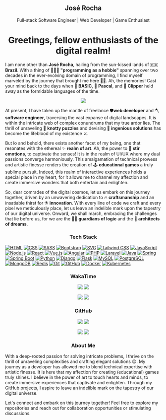 <!-- ![Profile Banner](https://your-image-url.com) -->

<h2 align="center">José Rocha</h2>
<p align="center">Full-stack Software Engineer | Web Developer | Game Enthusiast</p>

<h1 align="center">Greetings, fellow enthusiasts of the digital realm!</h1>

I am none other than <b>José Rocha</b>, hailing from the sun-kissed lands of :brazil: <b>Brazil</b>. With a thing of :punch::bald_man: <b>"programming as a hobbie"</b> spanning over two decades in the ever-evolving domain of programming, I find myself marveled by the journey that brought me here 🏇🏾. Ah, the memories! Cast your mind back to the days when :floppy_disk: <b>BASIC</b>, :floppy_disk: <b>Pascal</b>, and :floppy_disk: <b>Clipper</b> held sway as the formidable languages of the time.

<p align="center"><img src="https://www.vgchartz.com/articles_media/images/time-to-die-again-in-dark-souls-3-247918_expanded.jpg"/></p>

At present, I have taken up the mantle of freelance :shield:<b>web developer</b> and :axe: <b>software engineer</b>, traversing the vast expanse of digital landscapes. It is within the intricate web of complex conundrums that my true ardor lies. The thrill of unraveling :dragon: <b>knotty puzzles</b> and devising :briefcase: <b>ingenious solutions</b> has become the lifeblood of my existence :crossed_swords:.

But lo and behold, there exists another facet of my being, one that resonates with the ethereal :sparkles: <b>realm of art</b>. Ah, the power to :anger: <b>stir emotions</b>, to captivate the senses! It is in the realm of UI/UX where my dual passions converge harmoniously. This amalgamation of technical prowess and artistic finesse renders the creation of :joystick: <b>educational games</b> a truly sublime pursuit. Indeed, this realm of interactive experiences holds a special place in my heart, for it allows me to channel my affection and create immersive wonders that both entertain and enlighten.

So, dear comrades of the digital cosmos, let us embark on this journey together, driven by an unwavering dedication to :fire: <b>craftsmanship</b> and an insatiable thirst for :alembic: <b>innovation</b>. With every line of code we craft and every pixel we meticulously place, let us leave an indelible mark upon the tapestry of our digital universe. Onward, we shall march, embracing the challenges that lie before us, for we are the :superhero_man: <b>guardians of logic</b> and the :mage: <b>architects of dreams</b>.

<h3 align="center">Tech Stack</h3>

[![HTML](https://img.shields.io/badge/HTML-2kyo-orange?logo=html5&logoColor=white&style=for-the-badge)](https://developer.mozilla.org/en-US/docs/Web/HTML)
[![CSS](https://img.shields.io/badge/CSS-%20-blue?logo=css3&logoColor=white&style=for-the-badge)](https://developer.mozilla.org/en-US/docs/Web/CSS)
[![SASS](https://img.shields.io/badge/SASS-%20-pink?logo=sass&logoColor=white&style=for-the-badge)](https://sass-lang.com/)
[![Bootstrap](https://img.shields.io/badge/Bootstrap-%20-purple?logo=bootstrap&logoColor=white&style=for-the-badge)](https://getbootstrap.com/)
[![SVG](https://img.shields.io/badge/SVG-%20-green?logo=svg&logoColor=white&style=for-the-badge)](https://developer.mozilla.org/en-US/docs/Web/SVG)
[![Tailwind CSS](https://img.shields.io/badge/Tailwind%20CSS-%20-blueviolet?logo=tailwind-css&logoColor=white&style=for-the-badge)](https://tailwindcss.com/)
[![JavaScript](https://img.shields.io/badge/JavaScript-%20-yellow?logo=javascript&logoColor=white&style=for-the-badge)](https://developer.mozilla.org/en-US/docs/Web/JavaScript)
[![Node.js](https://img.shields.io/badge/Node.js-%20-success?logo=node.js&logoColor=white&style=for-the-badge)](https://nodejs.org/)
[![React](https://img.shields.io/badge/React-%20-blue?logo=react&logoColor=white&style=for-the-badge)](https://reactjs.org/)
[![Vue.js](https://img.shields.io/badge/Vue.js-%20-brightgreen?logo=vue.js&logoColor=white&style=for-the-badge)](https://vuejs.org/)
[![Angular](https://img.shields.io/badge/Angular-%20-red?logo=angular&logoColor=white&style=for-the-badge)](https://angular.io/)
[![PHP](https://img.shields.io/badge/PHP-%20-purple?logo=php&logoColor=white&style=for-the-badge)](https://www.php.net/)
[![Laravel](https://img.shields.io/badge/Laravel-%20-red?logo=laravel&logoColor=white&style=for-the-badge)](https://laravel.com/)
[![Java](https://img.shields.io/badge/Java-%20-yellow?logo=openjdk&logoColor=white&style=for-the-badge)](https://www.java.com/)
[![Spring](https://img.shields.io/badge/Spring-%20-green?logo=spring&logoColor=white&style=for-the-badge)](https://spring.io/)
[![Spring Boot](https://img.shields.io/badge/Spring%20Boot-%20-brightgreen?logo=spring-boot&logoColor=white&style=for-the-badge)](https://spring.io/projects/spring-boot)
[![Python](https://img.shields.io/badge/Python-%20-blue?logo=python&logoColor=white&style=for-the-badge)](https://www.python.org)
[![Django](https://img.shields.io/badge/Django-%20-success?logo=django&logoColor=white&style=for-the-badge)](https://www.djangoproject.com/)
[![Flask](https://img.shields.io/badge/Flask-%20-lightgrey?logo=flask&logoColor=white&style=for-the-badge)](https://flask.palletsprojects.com/)
[![MySQL](https://img.shields.io/badge/MySQL-%20-orange?logo=mysql&logoColor=white&style=for-the-badge)](https://www.mysql.com/)
[![PostgreSQL](https://img.shields.io/badge/PostgreSQL-%20-blue?logo=postgresql&logoColor=white&style=for-the-badge)](https://www.postgresql.org/)
[![MongoDB](https://img.shields.io/badge/MongoDB-%20-success?logo=mongodb&logoColor=white&style=for-the-badge)](https://www.mongodb.com/)
[![Redis](https://img.shields.io/badge/Redis-%20-red?logo=redis&logoColor=white&style=for-the-badge)](https://redis.io/)
[![Git](https://img.shields.io/badge/Git-%20-orange?logo=git&logoColor=white&style=for-the-badge)](https://git-scm.com/)
[![GitHub](https://img.shields.io/badge/GitHub-%20-black?logo=github&logoColor=white&style=for-the-badge)](https://github.com/)
[![Docker](https://img.shields.io/badge/Docker-%20-blue?logo=docker&logoColor=white&style=for-the-badge)](https://www.docker.com/)
[![Kubernetes](https://img.shields.io/badge/Kubernetes-%20-blue?logo=kubernetes&logoColor=white&style=for-the-badge)](https://kubernetes.io/)

<h3 align="center">WakaTime</h3>

<p align="center">
  <a href="https://github.com/anuraghazra/github-readme-stats#gh-light-mode-only"><img src="https://github-readme-stats.vercel.app/api/wakatime?username=candidoroch&langs_count=5&range=last_7_days"/></a>
  <a href="https://github.com/anuraghazra/github-readme-stats#gh-dark-mode-only"><img src="https://github-readme-stats.vercel.app/api/wakatime?username=candidoroch&langs_count=5&theme=dark&range=last_7_days"/></a>
</p>
<p align="center">
  <a href="https://wakatime.com/@candidoroch#gh-light-mode-only"><img src="https://wakatime.com/share/@candidoroch/30771b46-9a7e-4154-81a4-a2d562b59c08.svg" /></a>
  <a href="https://wakatime.com/@candidoroch#gh-dark-mode-only"><img src="https://wakatime.com/share/@candidoroch/e6e2d60f-a532-493c-b11f-caec5da73a5d.svg" /></a>
</p>

<h3 align="center">GitHub</h3>

<p align="center">
  <a href="https://github.com/anuraghazra/github-readme-stats#gh-light-mode-only"><img src="https://github-readme-stats.vercel.app/api?username=jrocha-dev&show_icons=true&count_private=true" /></a>
  <a href="https://github.com/anuraghazra/github-readme-stats#gh-dark-mode-only"><img src="https://github-readme-stats.vercel.app/api?username=jrocha-dev&show_icons=true&count_private=true&theme=dark" /></a>
</p>
<p align="center">
  <a href="https://github.com/anuraghazra/github-readme-stats#gh-light-mode-only"><img src="https://github-readme-stats.vercel.app/api/top-langs/?username=jrocha-dev&layout=compact&langs_count=8" /></a>
  <a href="https://github.com/anuraghazra/github-readme-stats#gh-dark-mode-only"><img src="https://github-readme-stats.vercel.app/api/top-langs/?username=jrocha-dev&layout=compact&langs_count=8&theme=dark" /></a>
</p>

<!-- [![Top Langs](https://github-readme-stats.vercel.app/api/top-langs/?username=jrocha-dev&layout=donut)](https://github.com/anuraghazra/github-readme-stats) -->

<h3 align="center">About Me</h3>

With a deep-rooted passion for solving intricate problems, I thrive on the thrill of unraveling complexities and crafting elegant solutions 😉. My journey as a developer has allowed me to blend technical expertise with artistic finesse. It is here that my affection for creating (educational) games truly shines. I believe in the power of art to touch hearts and minds, to create immersive experiences that captivate and enlighten. Through my GitHub projects, I aspire to leave an indelible mark on the tapestry of our digital universe.

Let's connect and embark on this journey together! Feel free to explore my repositories and reach out for collaboration opportunities or stimulating discussions.
